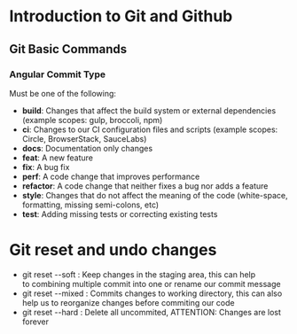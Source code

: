 # Introduction to Git and Github

## Git Basic Commands
 
### Angular Commit Type 

Must be one of the following:
- **build**: Changes that affect the build system or external dependencies (example scopes: gulp, broccoli, npm)
- **ci**: Changes to our CI configuration files and scripts (example scopes: Circle, BrowserStack, SauceLabs)
- **docs**: Documentation only changes
- **feat**: A new feature
- **fix**: A bug fix
- **perf**: A code change that improves performance
- **refactor**: A code change that neither fixes a bug nor adds a feature
- **style**: Changes that do not affect the meaning of the code (white-space, formatting, missing semi-colons, etc)
- **test**: Adding missing tests or correcting existing tests

# Git reset and undo changes
- git reset --soft <commit>: Keep changes in the staging area, this can help  
to combining multiple commit into one or rename our commit message  
- git reset --mixed <commit>: Commits changes to working directory, this can  also help us to reorganize changes before commiting our code
- git reset --hard <commit>: Delete all uncommited, ATTENTION: Changes are lost forever 